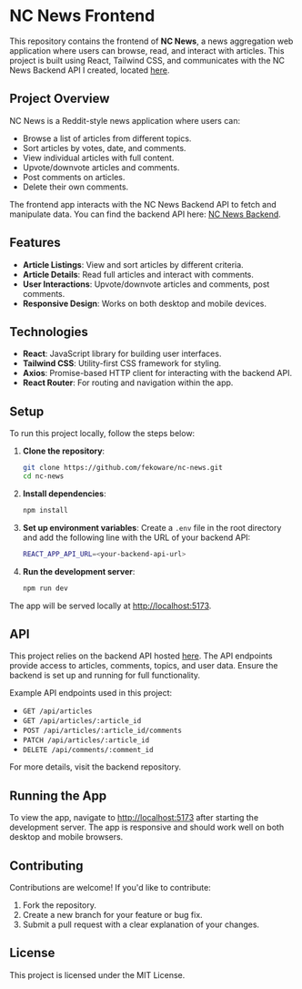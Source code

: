 # NC News Frontend

This repository contains the frontend of **NC News**, a news aggregation web application where users can browse, read, and interact with articles. This project is built using React, Tailwind CSS, and communicates with the NC News Backend API I created, located [here](https://github.com/fekoware/nc-news-be).

## Project Overview

NC News is a Reddit-style news application where users can:
- Browse a list of articles from different topics.
- Sort articles by votes, date, and comments.
- View individual articles with full content.
- Upvote/downvote articles and comments.
- Post comments on articles.
- Delete their own comments.

The frontend app interacts with the NC News Backend API to fetch and manipulate data. You can find the backend API here: [NC News Backend](https://github.com/fekoware/nc-news-be).

## Features

- **Article Listings**: View and sort articles by different criteria.
- **Article Details**: Read full articles and interact with comments.
- **User Interactions**: Upvote/downvote articles and comments, post comments.
- **Responsive Design**: Works on both desktop and mobile devices.

## Technologies

- **React**: JavaScript library for building user interfaces.
- **Tailwind CSS**: Utility-first CSS framework for styling.
- **Axios**: Promise-based HTTP client for interacting with the backend API.
- **React Router**: For routing and navigation within the app.

## Setup

To run this project locally, follow the steps below:

1. **Clone the repository**:
    ```bash
    git clone https://github.com/fekoware/nc-news.git
    cd nc-news
    ```

2. **Install dependencies**:
    ```bash
    npm install
    ```

3. **Set up environment variables**:
    Create a `.env` file in the root directory and add the following line with the URL of your backend API:
    ```bash
    REACT_APP_API_URL=<your-backend-api-url>
    ```

4. **Run the development server**:
    ```bash
    npm run dev
    ```

The app will be served locally at [http://localhost:5173](http://localhost:5173).

## API

This project relies on the backend API hosted [here](https://github.com/fekoware/nc-news-be). The API endpoints provide access to articles, comments, topics, and user data. Ensure the backend is set up and running for full functionality.

Example API endpoints used in this project:
- `GET /api/articles`
- `GET /api/articles/:article_id`
- `POST /api/articles/:article_id/comments`
- `PATCH /api/articles/:article_id`
- `DELETE /api/comments/:comment_id`

For more details, visit the backend repository.

## Running the App

To view the app, navigate to [http://localhost:5173](http://localhost:5173) after starting the development server. The app is responsive and should work well on both desktop and mobile browsers.

## Contributing

Contributions are welcome! If you'd like to contribute:
1. Fork the repository.
2. Create a new branch for your feature or bug fix.
3. Submit a pull request with a clear explanation of your changes.

## License

This project is licensed under the MIT License.
